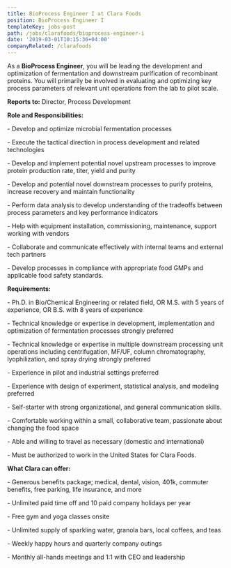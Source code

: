 ```yaml
---
title: BioProcess Engineer I at Clara Foods
position: BioProcess Engineer I
templateKey: jobs-post
path: /jobs/clarafoods/bioprocess-engineer-i
date: '2019-03-01T10:15:36+04:00'
companyRelated: /clarafoods
---
```

As a **BioProcess Engineer**, you will be leading the development and optimization of fermentation and downstream purification of recombinant proteins. You will primarily be involved in evaluating and optimizing key process parameters of relevant unit operations from the lab to pilot scale.



**Reports to:** Director, Process Development



**Role and Responsibilities:**

\- Develop and optimize microbial fermentation processes 

\- Execute the tactical direction in process development and related technologies

\- Develop and implement potential novel upstream processes to improve protein production rate, titer, yield and purity

\- Develop and potential novel downstream processes to purify proteins, increase recovery and maintain functionality

\- Perform data analysis to develop understanding of the tradeoffs between process parameters and key performance indicators

\- Help with equipment installation, commissioning, maintenance, support working with vendors

\- Collaborate and communicate effectively with internal teams and external tech partners

\- Develop processes in compliance with appropriate food GMPs and applicable food safety standards.



**Requirements:**

\- Ph.D. in Bio/Chemical Engineering or related field, OR M.S. with 5 years of experience, OR B.S. with 8 years of experience

\- Technical knowledge or expertise in development, implementation and optimization of fermentation processes strongly preferred

\- Technical knowledge or expertise in multiple downstream processing unit operations including centrifugation, MF/UF, column chromatography, lyophilization, and spray drying strongly preferred

\- Experience in pilot and industrial settings preferred

\- Experience with design of experiment, statistical analysis, and modeling preferred

\- Self-starter with strong organizational, and general communication skills.

\- Comfortable working within a small, collaborative team, passionate about changing the food space

\- Able and willing to travel as necessary (domestic and international)

\- Must be authorized to work in the United States for Clara Foods.



**What Clara can offer:**

\- Generous benefits package; medical, dental, vision, 401k, commuter benefits, free parking, life insurance, and more

\- Unlimited paid time off and 10 paid company holidays per year

\- Free gym and yoga classes onsite

\- Unlimited supply of sparkling water, granola bars, local coffees, and teas

\- Weekly happy hours and quarterly company outings

\- Monthly all-hands meetings and 1:1 with CEO and leadership
